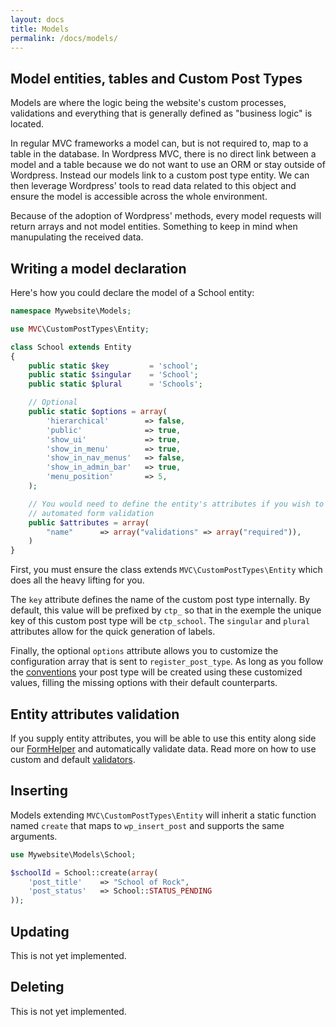 ```yaml
---
layout: docs
title: Models
permalink: /docs/models/
---
```


## Model entities, tables and Custom Post Types

Models are where the logic being the website's custom processes, validations and everything that is generally defined as "business logic" is located.

In regular MVC frameworks a model can, but is not required to, map to a table in the database. In Wordpress MVC, there is no direct link between a model and a table because we do not want to use an ORM or stay outside of Wordpress. Instead our models link to a custom post type entity. We can then leverage Wordpress' tools to read data related to this object and ensure the model is accessible across the whole environment.

Because of the adoption of Wordpress' methods, every model requests will return arrays and not model entities. Something to keep in mind when manupulating the received data.

## Writing a model declaration

Here's how you could declare the model of a School entity:

~~~ php
namespace Mywebsite\Models;

use MVC\CustomPostTypes\Entity;

class School extends Entity
{
    public static $key         = 'school';
    public static $singular    = 'School';
    public static $plural      = 'Schools';

    // Optional
    public static $options = array(
        'hierarchical'        => false,
        'public'              => true,
        'show_ui'             => true,
        'show_in_menu'        => true,
        'show_in_nav_menus'   => false,
        'show_in_admin_bar'   => true,
        'menu_position'       => 5,
    );

    // You would need to define the entity's attributes if you wish to
    // automated form validation
    public $attributes = array(
        "name"      => array("validations" => array("required")),
    )
}
~~~

First, you must ensure the class extends `MVC\CustomPostTypes\Entity` which does all the heavy lifting for you.

The `key` attribute defines the name of the custom post type internally. By default, this value will be prefixed by `ctp_` so that in the exemple the unique key of this custom post type will be `ctp_school`. The `singular` and `plural` attributes allow for the quick generation of labels.

Finally, the optional `options` attribute allows you to customize the configuration array that is sent to `register_post_type`. As long as you follow the [conventions](http://codex.wordpress.org/Function_Reference/register_post_type) your post type will be created using these customized values, filling the missing options with their default counterparts.

## Entity attributes validation

If you supply entity attributes, you will be able to use this entity along side our [FormHelper](/docs/helpers/formhelper/) and automatically validate data. Read more on how to use custom and default [validators](/docs/validators/).

## Inserting

Models extending `MVC\CustomPostTypes\Entity` will inherit a static function named `create` that maps to `wp_insert_post` and supports the same arguments.

~~~ php
use Mywebsite\Models\School;

$schoolId = School::create(array(
    'post_title'    => "School of Rock",
    'post_status'   => School::STATUS_PENDING
));
~~~

## Updating

This is not yet implemented.

## Deleting

This is not yet implemented.
